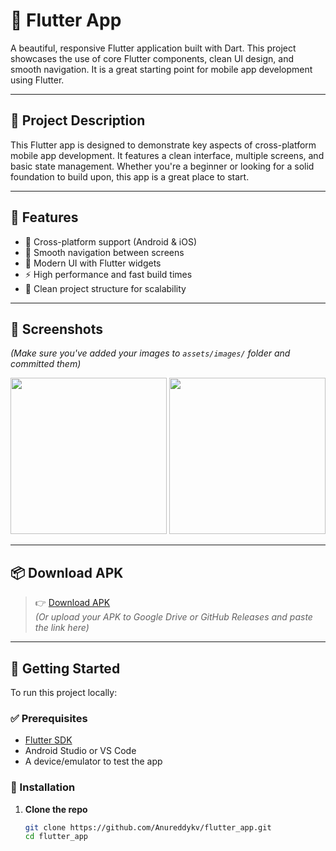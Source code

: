 # 📱 Flutter App

A beautiful, responsive Flutter application built with Dart. This project showcases the use of core Flutter components, clean UI design, and smooth navigation. It is a great starting point for mobile app development using Flutter.

---

## 📝 Project Description

This Flutter app is designed to demonstrate key aspects of cross-platform mobile app development. It features a clean interface, multiple screens, and basic state management. Whether you're a beginner or looking for a solid foundation to build upon, this app is a great place to start.

---

## 🌟 Features

- 📱 Cross-platform support (Android & iOS)
- 🧭 Smooth navigation between screens
- 🎨 Modern UI with Flutter widgets
- ⚡ High performance and fast build times
- 📂 Clean project structure for scalability

---

## 📸 Screenshots

*(Make sure you've added your images to `assets/images/` folder and committed them)*

<img src="assets/images/screenshot1.png" width="250">
<img src="assets/images/screenshot2.png" width="250">

---

## 📦 Download APK

> 👉 [Download APK](https://github.com/Anureddykv/flutter_app/releases)  
> *(Or upload your APK to Google Drive or GitHub Releases and paste the link here)*

---

## 🚀 Getting Started

To run this project locally:

### ✅ Prerequisites

- [Flutter SDK](https://flutter.dev/docs/get-started/install)
- Android Studio or VS Code
- A device/emulator to test the app

### 🔧 Installation

1. **Clone the repo**
   ```bash
   git clone https://github.com/Anureddykv/flutter_app.git
   cd flutter_app
